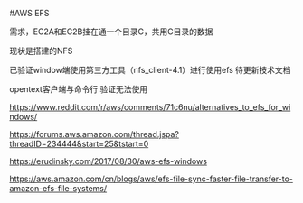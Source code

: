 
#AWS EFS

需求，EC2A和EC2B挂在通一个目录C，共用C目录的数据

现状是搭建的NFS

已验证window端使用第三方工具（nfs_client-4.1）进行使用efs
待更新技术文档

opentext客户端与命令行  验证无法使用




https://www.reddit.com/r/aws/comments/71c6nu/alternatives_to_efs_for_windows/

https://forums.aws.amazon.com/thread.jspa?threadID=234444&start=25&tstart=0

https://erudinsky.com/2017/08/30/aws-efs-windows








https://aws.amazon.com/cn/blogs/aws/efs-file-sync-faster-file-transfer-to-amazon-efs-file-systems/